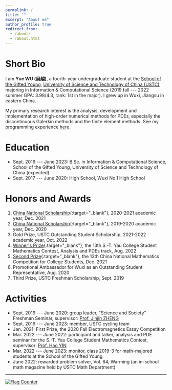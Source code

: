 ```yaml
---
permalink: /
title: ""
excerpt: "About me"
author_profile: true
redirect_from: 
  - /about/
  - /about.html
---
```



Short Bio
===

I am **Yue WU (吴越)**, a fourth-year undergraduate student at the [School of the Gifted Young](http://en.scgy.ustc.edu.cn/), [University of Science and Technology of China (USTC)](http://en.ustc.edu.cn/), majoring in Information & Computational Science (2019 fall --- 2022 summer GPA: 3.98/4.3, rank: 1st in the major). I grew up in Wuxi, Jiangsu in eastern China. 

My primary research interest is the analysis, development and implementation of high-order numerical methods for PDEs, especially the discontinuous Galerkin methods and the finite element methods. See my programming experience [here](/research_red/). 


Education
===

* Sept. 2019 --- June 2023: B.Sc. in Information & Computational Science, School of the Gifted Young, University of Science and Technology of China (expected) 
* Sept. 2017 --- June 2020: High School, Wuxi No.1 High School 


Honors and Awards
===

1. [China National Scholarship](../files/awards/2021-national-sch.jpg){:target="_blank"}, 2020-2021 academic year, Dec. 2021 
2. [China National Scholarship](../files/awards/2020-national-sch.jpg){:target="_blank"}, 2019-2020 academic year, Dec. 2020 
3. Gold Prize, USTC Outstanding Student Scholarship, 2021-2022 academic year, Oct. 2022 
4. [Winner's Prize](../files/awards/Yau-contest.jpg){:target="_blank"}, the 13th S.-T. Yau College Student Mathematics Contest, Analysis and PDEs track, Aug. 2022 
5. [Second Prize](../files/awards/CMC.jpg){:target="_blank"}, the 13th China National Mathematics Competition for College Students, Dec. 2021 
6. Promotional Ambassador for Wuxi as an Outstanding Student Representative, Aug. 2020 
7. Third Prize, USTC Freshman Scholarship, Sept. 2019 


Activities
===

* Sept. 2019 --- June 2020: group leader, "Science and Society" Freshman Seminar, supervisor: [Prof. Jinjin ZHENG](http://staff.ustc.edu.cn/~jjzheng/) 
* Sept. 2019 --- June 2023: member, USTC cycling team 
* Jan. 2021: First Prize, the 2020 Fall Electromagnetics Essay Competition 
* Mar. 2022 --- June 2022: participant and talker, analysis and PDE seminar for the S.-T. Yau College Student Mathematics Contest, supervisor: [Prof. Hao YIN](http://staff.ustc.edu.cn/~haoyin/) 
* Mar. 2022 --- June 2023: monitor, class 2019-3 for math-majored students at the School of the Gifted Young 
* June 2022: rewarded problem solver, Vol. 64, Warming (an in-school math magazine held by USTC Math Department) 

---

<a href="https://info.flagcounter.com/21GO"><img src="https://s01.flagcounter.com/map/21GO/size_s/txt_000000/border_CCCCCC/pageviews_1/viewers_0/flags_0/" alt="Flag Counter" border="0"></a>
